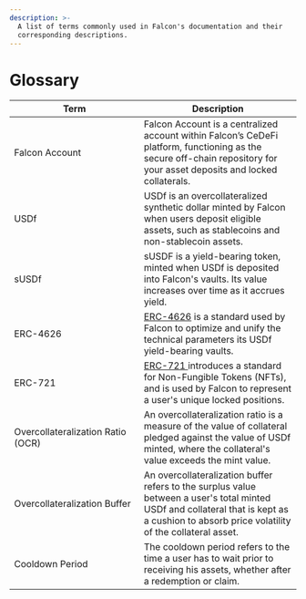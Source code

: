```yaml
---
description: >-
  A list of terms commonly used in Falcon's documentation and their
  corresponding descriptions.
---
```


# Glossary

<table><thead><tr><th width="212">Term</th><th>Description</th></tr></thead><tbody><tr><td>Falcon Account</td><td>Falcon Account is a centralized account within Falcon’s CeDeFi platform, functioning as the secure off-chain repository for your asset deposits and locked collaterals.</td></tr><tr><td>USDf</td><td>USDf is an overcollateralized synthetic dollar minted by Falcon when users deposit eligible assets, such as stablecoins and non-stablecoin assets.</td></tr><tr><td>sUSDf</td><td>sUSDF is a yield-bearing token, minted when USDf is deposited into Falcon's vaults. Its value increases over time as it accrues yield.</td></tr><tr><td>ERC-4626</td><td><a href="https://ethereum.org/en/developers/docs/standards/tokens/erc-4626/">ERC-4626</a> is a standard used by Falcon to optimize and unify the technical parameters its USDf yield-bearing vaults.</td></tr><tr><td>ERC-721</td><td><a href="https://ethereum.org/en/developers/docs/standards/tokens/erc-721/">ERC-721 </a>introduces a standard for Non-Fungible Tokens (NFTs), and is used by Falcon to represent a user's unique locked positions.</td></tr><tr><td>Overcollateralization Ratio (OCR)</td><td>An overcollateralization ratio is a measure of the value of collateral pledged against the value of USDf minted, where the collateral's value exceeds the mint value.</td></tr><tr><td>Overcollateralization Buffer</td><td>An overcollateralization buffer refers to the surplus value between a user's total minted USDf and collateral that is kept as a cushion to absorb price volatility of the collateral asset.</td></tr><tr><td>Cooldown Period</td><td>The cooldown period refers to the time a user has to wait prior to receiving his assets, whether after a redemption or claim.</td></tr></tbody></table>


